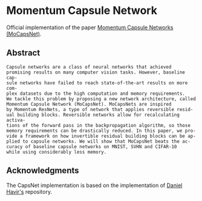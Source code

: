# Momentum Capsule Network

Official implementation of the paper [Momentum Capsule Networks (MoCapsNet)](https://openreview.net/forum-original?id=Su290sknyQ). 

## Abstract

```
Capsule networks are a class of neural networks that achieved
promising results on many computer vision tasks. However, baseline cap-
sule networks have failed to reach state-of-the-art results on more com-
plex datasets due to the high computation and memory requirements.
We tackle this problem by proposing a new network architecture, called
Momentum Capsule Network (MoCapsNet). MoCapsNets are inspired
by Momentum ResNets, a type of network that applies reversible resid-
ual building blocks. Reversible networks allow for recalculating activa-
tions of the forward pass in the backpropagation algorithm, so those
memory requirements can be drastically reduced. In this paper, we pro-
vide a framework on how invertible residual building blocks can be ap-
plied to capsule networks. We will show that MoCapsNet beats the ac-
curacy of baseline capsule networks on MNIST, SVHN and CIFAR-10
while using considerably less memory. 
```

## Acknowledgments

The CapsNet implementation is based on the implementation of [Daniel Havir's](https://github.com/danielhavir/capsule-network) repository.

